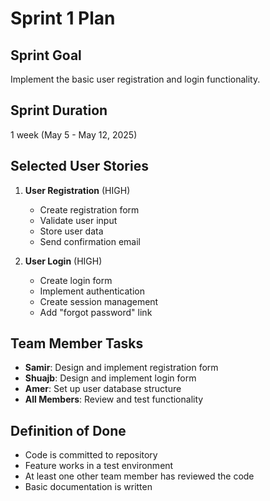 # Sprint 1 Plan

## Sprint Goal
Implement the basic user registration and login functionality.

## Sprint Duration
1 week (May 5 - May 12, 2025)

## Selected User Stories
1. **User Registration** (HIGH)
   - Create registration form
   - Validate user input
   - Store user data
   - Send confirmation email

2. **User Login** (HIGH)
   - Create login form
   - Implement authentication
   - Create session management
   - Add "forgot password" link

## Team Member Tasks
- **Samir**: Design and implement registration form  
- **Shuajb**: Design and implement login form  
- **Amer**: Set up user database structure  
- **All Members**: Review and test functionality

## Definition of Done
- Code is committed to repository  
- Feature works in a test environment  
- At least one other team member has reviewed the code  
- Basic documentation is written  
